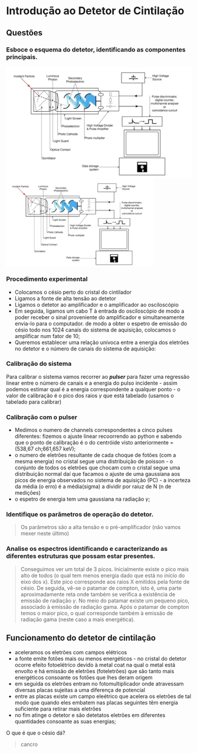 # Introdução ao Detetor de Cintilação

## Questões

### Esboce o esquema do detetor, identificando as componentes principais.
![Esquema Cintilador](png/Esquema.png)
<img align="center" src="png/Esquema.png" width="400">


### Procedimento experimental
- Colocamos o césio perto do cristal do cintilador
- Ligamos a fonte de alta tensão ao detetor
- Ligamos o detetor ao amplificador e o amplificador ao osciloscópio 
- Em seguida, ligamos um cabo T à entrada do osciloscópio de modo a poder receber o sinal proveniente do amplificador e simultaneamente envia-lo para o computador. de modo a obter o espetro de emissão do césio todo nos 1024 canais do sistema de aquisição, colocamos o amplificar num fator de 10;
- Queremos establecer uma relação unívoca entre a energia dos eletrões no detetor e o número de canais do sistema de aquisição:

### Calibração do sistema 
Para calibrar o sistema vamos recorrer ao **_pulser_** para fazer uma regressão linear entre o número de canais e a energia do pulso incidente - assim podemos estimar qual é a energia correspondente a qualquer ponto - o valor de calibração é o pico dos raios $\gamma$ que está tabelado (usamos o tabelado para calibrar)
### Calibração com o pulser
- Medimos o numero de channels correspondentes a cinco pulses diferentes: fizemos o ajuste linear recoorrendo ao python e sabendo que o ponto de calibração é o do centróide visto anteriormente =(538,67 ch;661,657 keV);
- o numero de eletrões resultante de cada choque de fotões (com a mesma energia) no cristal segue uma distribuição de poisson - o conjunto de todos os eletrões que chocam com o cristal segue uma distribuição normal daí que facamos o ajuste de uma gaussiana aos picos de energia observados no sistema de aquisição (PC) - a incerteza da média (o erro) é a média(sigma) a dividir por raiuz de N (n de medições)
- o espetro de energia tem uma gaussiana na radiação $\gamma$;
### Identifique os parâmetros de operação do detetor.
> Os parâmetros são a alta tensão e o pré-amplificador (não vamos mexer neste último)

### Analise os espectros identificando e caracterizando as diferentes estruturas que possam estar presentes.
> Conseguimos ver um total de 3 picos. Inicialmente existe o pico mais alto de todos (o qual tem menos energia dado que está no início do eixo dos x). Este pico corresponde aos raios X emitidos pela fonte de césio. De seguida, vê-se o patamar de compton, isto é, uma parte aproximadamente reta onde também se verifica a existência de emissão de radiação $\gamma$. No meio do patamar existe um pequeno pico, associado à emissão de radiação gama. Após o patamar de compton temos o maior pico, o qual corresponde também à emissão de radiação gama (neste caso a mais energética).


## Funcionamento do detetor de cintilação
- aceleramos os eletrões com campos elétricos
- a fonte emite fotões mais ou menos energéticos - no cristal do detetor ocorre efeito fotoelétrico devido à metal coat na qual o metal está envolto e há emissão de eletrões (foteletrões) que são tanto mais energéticos consoante os fotões que lhes deram origem
- em seguida os eletrões entram no fotomultiplicador onde atravessam diversas placas sujeitas a uma diferença de potencial
- entre as placas existe um campo eleétrico que acelera os eletrões de tal modo que quando eles embatem nas placas seguintes têm energia suficiente para retirar mais eletrões
- no fim atinge o detetor e são detetatos eletrões em diferentes quantidades consoante as suas energias;



O que é que o césio dá?
>cancro
